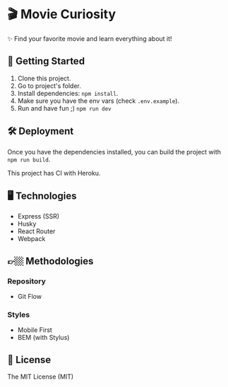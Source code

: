 # 🎬 Movie Curiosity

✨ Find your favorite movie and learn everything about it!

## 🚀 Getting Started

1. Clone this project.
2. Go to project's folder.
3. Install dependencies: `npm install`.
3. Make sure you have the env vars (check `.env.example`).
4. Run and have fun ;) `npm run dev`

## 🛠 Deployment

Once you have the dependencies installed, you can build the project with `npm run build`.

This project has CI with Heroku.

## 🖥 Technologies

- Express (SSR)
- Husky
- React Router
- Webpack

## 👉🏼 Methodologies

### Repository

- Git Flow

### Styles

- Mobile First
- BEM (with Stylus)

## 🧾 License

The MIT License (MIT)
